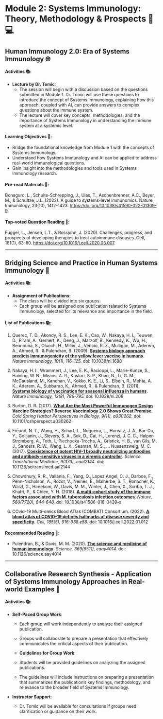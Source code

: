 # Module 2: Systems Immunology: Theory, Methodology & Prospects 🧬💻

## Human Immunology 2.0: Era of Systems Immunology 🌐

#### Activities 📚:
- **Lecture by Dr. Tomic**:
  - The session will begin with a discussion based on the questions submitted in Module 1. Dr. Tomic will use these questions to introduce the concept of Systems Immunology, explaining how this approach, coupled with AI, can provide answers to complex questions about the immune system.
  - The lecture will cover key concepts, methodologies, and the importance of Systems Immunology in understanding the immune system at a systemic level.

#### Learning Objectives 🎯:
- Bridge the foundational knowledge from Module 1 with the concepts of Systems Immunology.
- Understand how Systems Immunology and AI can be applied to address real-world immunological questions.
- Gain insight into the methodologies and tools used in Systems Immunology research.

#### Pre-read Materials 📖:
Bonaguro, L., Schulte-Schrepping, J., Ulas, T., Aschenbrenner, A.C., Beyer, M., & Schultze, J.L. (2022). A guide to systems-level immunomics. Nature Immunology, 23(10), 1412-1423. https://doi.org/10.1038/s41590-022-01309-9.

#### Top-voted Question Reading 📖:
Fugger, L., Jensen, L.T., & Rossjohn, J. (2020). Challenges, progress, and prospects of developing therapies to treat autoimmune diseases. Cell, 181(1), 63-80. https://doi.org/10.1016/j.cell.2020.03.007.

---

## Bridging Science and Practice in Human Systems Immunology 🔬

#### Activities 📚:

- **Assignment of Publications**:
  - The class will be divided into six groups.
  - Each group will be assigned one publication related to Systems Immunology, selected for its relevance and importance in the field.

#### List of Publications 📚:
1. Querec, T. D., Akondy, R. S., Lee, E. K., Cao, W., Nakaya, H. I., Teuwen, D., Pirani, A., Gernert, K., Deng, J., Marzolf, B., Kennedy, K., Wu, H., Bennouna, S., Oluoch, H., Miller, J., Vencio, R. Z., Mulligan, M., Aderem, A., Ahmed, R., & Pulendran, B. (2009). [**Systems biology approach predicts immunogenicity of the yellow fever vaccine in humans**](https://doi.org/10.1038/ni.1688). *Nature Immunology, 10(1), 116-125.* doi: 10.1038/ni.1688

2. Nakaya, H. I., Wrammert, J., Lee, E. K., Racioppi, L., Marie-Kunze, S., Haining, W. N., Means, A. R., Kasturi, S. P., Khan, N., Li, G. M., McCausland, M., Kanchan, V., Kokko, K. E., Li, S., Elbein, R., Mehta, A. K., Aderem, A., Subbarao, K., Ahmed, R., & Pulendran, B. (2011). [**Systems biology of vaccination for seasonal influenza in humans**](https://doi.org/10.1038/ni.208). *Nature Immunology, 12(8), 786-795.* doi: 10.1038/ni.208

3. Burton, D. R. (2017). [**What Are the Most Powerful Immunogen Design Vaccine Strategies? Reverse Vaccinology 2.0 Shows Great Promise**](https://doi.org/10.1101/cshperspect.a030262). *Cold Spring Harbor Perspectives in Biology, 9(11), a030262.* doi: 10.1101/cshperspect.a030262

4. Freund, N. T., Wang, H., Scharf, L., Nogueira, L., Horwitz, J. A., Bar-On, Y., Golijanin, J., Sievers, S. A., Sok, D., Cai, H., Lorenzi, J. C. C., Halper-Stromberg, A., Toth, I., Piechocka-Trocha, A., Gristick, H. B., van Gils, M. J., Sanders, R. W., Wang, L. X., Seaman, M. S., … Nussenzweig, M. C. (2017). [**Coexistence of potent HIV-1 broadly neutralizing antibodies and antibody-sensitive viruses in a viremic controller**](https://doi.org/10.1126/scitranslmed.aal2144). *Science Translational Medicine, 9(373), eaal2144.* doi: 10.1126/scitranslmed.aal2144

5. Chowdhury, R. R., Vallania, F., Yang, Q., Lopez Angel, C. J., Darboe, F., Penn-Nicholson, A., Rozot, V., Nemes, E., Malherbe, S. T., Ronacher, K., Walzl, G., Hanekom, W., Davis, M. M., Winter, J., Chen, X., Scriba, T. J., Khatri, P., & Chien, Y. H. (2018). [**A multi-cohort study of the immune factors associated with M. tuberculosis infection outcomes**](https://doi.org/10.1038/s41586-018-0439-x). *Nature, 560(7720), 644-648.* doi: 10.1038/s41586-018-0439-x

6. COvid-19 Multi-omics Blood ATlas (COMBAT) Consortium. (2022). [**A blood atlas of COVID-19 defines hallmarks of disease severity and specificity**](https://doi.org/10.1016/j.cell.2022.01.012). *Cell, 185(5), 916-938.e58.* doi: 10.1016/j.cell.2022.01.012

#### Recommended Reading 📖:
- Pulendran, B., & Davis, M. M. (2020). [**The science and medicine of human immunology**](https://doi.org/10.1126/science.aay4014). *Science, 369(6511), eaay4014.* doi: 10.1126/science.aay4014

---

## Collaborative Research Synthesis - Application of Systems Immunology Approaches in Real-world Examples 🤝

#### Activities 📚:
- **Self-Paced Group Work**:
  - Each group will work independently to analyze their assigned publication.
  - Groups will collaborate to prepare a presentation that effectively communicates the critical aspects of their publication.

  - **Guidelines for Group Work**:
  - Students will be provided guidelines on analyzing the assigned publications.
  - The guidelines will include instructions on preparing a presentation that summarizes the publication’s key findings, methodology, and relevance to the broader field of Systems Immunology.

- **Instructor Support**:
  - Dr. Tomic will be available for consultations if groups need clarification or guidance on their work.
